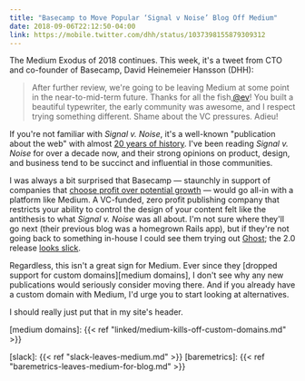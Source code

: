```yaml
---
title: "Basecamp to Move Popular ‘Signal v Noise’ Blog Off Medium"
date: 2018-09-06T22:12:50-04:00
link: https://mobile.twitter.com/dhh/status/1037398155879309312
---
```


The Medium Exodus of 2018 continues. This week, it's a tweet from CTO and co-founder of Basecamp, David Heinemeier Hansson (DHH):

> After further review, we're going to be leaving Medium at some point in the near-to-mid-term future. Thanks for all the fish,[@ev](https://mobile.twitter.com/ev)! You built a beautiful typewriter, the early community was awesome, and I respect trying something different. Shame about the VC pressures. Adieu!

If you're not familiar with *Signal v. Noise*, it's a well-known "publication about the web" with almost [20 years of history](https://signalvnoise.com/popular). I've been reading *Signal v. Noise* for over a decade now, and their strong opinions on product, design, and business tend to be succinct and influential in those communities. 

I was always a bit surprised that Basecamp — staunchly in support of companies that [choose profit over potential growth](https://m.signalvnoise.com/why-we-choose-profit-e511efc4dcb9) — would go all-in with a platform like Medium. A VC-funded, zero profit publishing company that restricts your ability to control the design of your content felt like the antithesis to what *Signal v. Noise* was all about. I'm not sure where they'll go next (their previous blog was a homegrown Rails app), but if they're not going back to something in-house I could see them trying out [Ghost](https://ghost.org); the 2.0 release [looks slick](https://blog.ghost.org/2-0/). 

Regardless, this isn't a great sign for Medium. Ever since they [dropped support for custom domains][medium domains], I don't see why any new publications would seriously consider moving there. And if you already have a custom domain with Medium, I'd urge you to start looking at alternatives. 

I should really just put that in my site's header. 

[medium domains]: {{< ref "linked/medium-kills-off-custom-domains.md" >}}

[svn]:https://m.signalvnoise.com/venture-capital-is-going-to-murder-medium-656cbccf4829#.af7jxaltt
[slack]: {{< ref "slack-leaves-medium.md" >}}
[baremetrics]: {{< ref "baremetrics-leaves-medium-for-blog.md" >}}